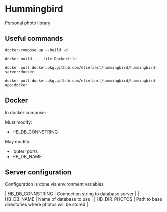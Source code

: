# Hummingbird
Personal photo library

## Useful commands
```docker-compose up --build -d```

```docker build . --file Dockerfile```

```docker pull docker.pkg.github.com/eliefaart/hummingbird/hummingbird-server:docker```

```docker pull docker.pkg.github.com/eliefaart/hummingbird/hummingbird-app:docker```

## Docker
In docker compose:

Must modify:
- HB_DB_CONNSTRING

May modify:
- 'outer' ports
- HB_DB_NAME

## Server configuration
Configuration is done via environment variables

| HB_DB_CONNSTRING | Connection string to database server |
| HB_DB_NAME | Name of database to use |
| HB_DIR_PHOTOS | Path to base directories where photos will be stored |